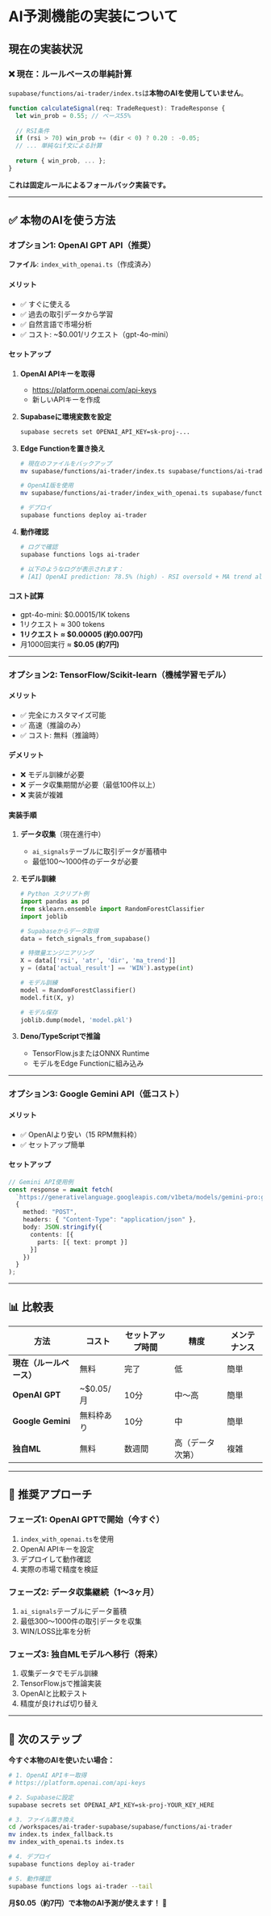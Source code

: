 # AI予測機能の実装について

## 現在の実装状況

### ❌ 現在：ルールベースの単純計算

`supabase/functions/ai-trader/index.ts`は**本物のAIを使用していません**。

```typescript
function calculateSignal(req: TradeRequest): TradeResponse {
  let win_prob = 0.55; // ベース55%
  
  // RSI条件
  if (rsi > 70) win_prob += (dir < 0) ? 0.20 : -0.05;
  // ... 単純なif文による計算
  
  return { win_prob, ... };
}
```

**これは固定ルールによるフォールバック実装です。**

---

## ✅ 本物のAIを使う方法

### オプション1: OpenAI GPT API（推奨）

**ファイル**: `index_with_openai.ts`（作成済み）

#### メリット
- ✅ すぐに使える
- ✅ 過去の取引データから学習
- ✅ 自然言語で市場分析
- ✅ コスト: ~$0.001/リクエスト（gpt-4o-mini）

#### セットアップ

1. **OpenAI APIキーを取得**
   - https://platform.openai.com/api-keys
   - 新しいAPIキーを作成

2. **Supabaseに環境変数を設定**
   ```bash
   supabase secrets set OPENAI_API_KEY=sk-proj-...
   ```

3. **Edge Functionを置き換え**
   ```bash
   # 現在のファイルをバックアップ
   mv supabase/functions/ai-trader/index.ts supabase/functions/ai-trader/index_fallback.ts
   
   # OpenAI版を使用
   mv supabase/functions/ai-trader/index_with_openai.ts supabase/functions/ai-trader/index.ts
   
   # デプロイ
   supabase functions deploy ai-trader
   ```

4. **動作確認**
   ```bash
   # ログで確認
   supabase functions logs ai-trader
   
   # 以下のようなログが表示されます：
   # [AI] OpenAI prediction: 78.5% (high) - RSI oversold + MA trend aligned
   ```

#### コスト試算
- gpt-4o-mini: $0.00015/1K tokens
- 1リクエスト ≈ 300 tokens
- **1リクエスト ≈ $0.00005 (約0.007円)**
- 月1000回実行 ≈ **$0.05 (約7円)**

---

### オプション2: TensorFlow/Scikit-learn（機械学習モデル）

#### メリット
- ✅ 完全にカスタマイズ可能
- ✅ 高速（推論のみ）
- ✅ コスト: 無料（推論時）

#### デメリット
- ❌ モデル訓練が必要
- ❌ データ収集期間が必要（最低100件以上）
- ❌ 実装が複雑

#### 実装手順

1. **データ収集**（現在進行中）
   - `ai_signals`テーブルに取引データが蓄積中
   - 最低100～1000件のデータが必要

2. **モデル訓練**
   ```python
   # Python スクリプト例
   import pandas as pd
   from sklearn.ensemble import RandomForestClassifier
   import joblib
   
   # Supabaseからデータ取得
   data = fetch_signals_from_supabase()
   
   # 特徴量エンジニアリング
   X = data[['rsi', 'atr', 'dir', 'ma_trend']]
   y = (data['actual_result'] == 'WIN').astype(int)
   
   # モデル訓練
   model = RandomForestClassifier()
   model.fit(X, y)
   
   # モデル保存
   joblib.dump(model, 'model.pkl')
   ```

3. **Deno/TypeScriptで推論**
   - TensorFlow.jsまたはONNX Runtime
   - モデルをEdge Functionに組み込み

---

### オプション3: Google Gemini API（低コスト）

#### メリット
- ✅ OpenAIより安い（15 RPM無料枠）
- ✅ セットアップ簡単

#### セットアップ
```typescript
// Gemini API使用例
const response = await fetch(
  `https://generativelanguage.googleapis.com/v1beta/models/gemini-pro:generateContent?key=${GEMINI_API_KEY}`,
  {
    method: "POST",
    headers: { "Content-Type": "application/json" },
    body: JSON.stringify({
      contents: [{
        parts: [{ text: prompt }]
      }]
    })
  }
);
```

---

## 📊 比較表

| 方法 | コスト | セットアップ時間 | 精度 | メンテナンス |
|------|--------|-----------------|------|-------------|
| **現在（ルールベース）** | 無料 | 完了 | 低 | 簡単 |
| **OpenAI GPT** | ~$0.05/月 | 10分 | 中～高 | 簡単 |
| **Google Gemini** | 無料枠あり | 10分 | 中 | 簡単 |
| **独自ML** | 無料 | 数週間 | 高（データ次第） | 複雑 |

---

## 🎯 推奨アプローチ

### フェーズ1: OpenAI GPTで開始（今すぐ）
1. `index_with_openai.ts`を使用
2. OpenAI APIキーを設定
3. デプロイして動作確認
4. 実際の市場で精度を検証

### フェーズ2: データ収集継続（1～3ヶ月）
1. `ai_signals`テーブルにデータ蓄積
2. 最低300～1000件の取引データを収集
3. WIN/LOSS比率を分析

### フェーズ3: 独自MLモデルへ移行（将来）
1. 収集データでモデル訓練
2. TensorFlow.jsで推論実装
3. OpenAIと比較テスト
4. 精度が良ければ切り替え

---

## 🚀 次のステップ

**今すぐ本物のAIを使いたい場合：**

```bash
# 1. OpenAI APIキー取得
# https://platform.openai.com/api-keys

# 2. Supabaseに設定
supabase secrets set OPENAI_API_KEY=sk-proj-YOUR_KEY_HERE

# 3. ファイル置き換え
cd /workspaces/ai-trader-supabase/supabase/functions/ai-trader
mv index.ts index_fallback.ts
mv index_with_openai.ts index.ts

# 4. デプロイ
supabase functions deploy ai-trader

# 5. 動作確認
supabase functions logs ai-trader --tail
```

**月$0.05（約7円）で本物のAI予測が使えます！** 🎉
